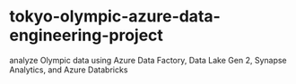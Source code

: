# tokyo-olympic-azure-data-engineering-project
analyze Olympic data using Azure Data Factory, Data Lake Gen 2, Synapse Analytics, and Azure Databricks
